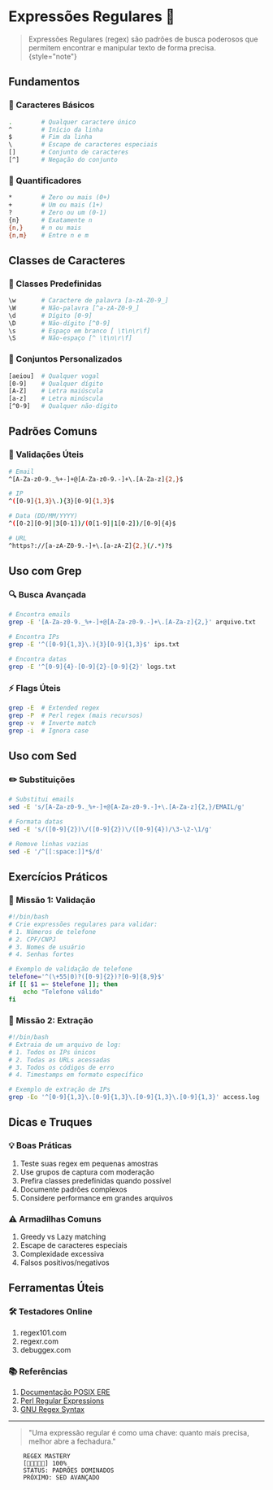 # Expressões Regulares 🎯

> Expressões Regulares (regex) são padrões de busca poderosos que permitem encontrar e manipular texto de forma precisa.
> {style="note"}

## Fundamentos

### 🎨 Caracteres Básicos
```bash
.        # Qualquer caractere único
^        # Início da linha
$        # Fim da linha
\        # Escape de caracteres especiais
[]       # Conjunto de caracteres
[^]      # Negação do conjunto
```

### 🔢 Quantificadores
```bash
*        # Zero ou mais (0+)
+        # Um ou mais (1+)
?        # Zero ou um (0-1)
{n}      # Exatamente n
{n,}     # n ou mais
{n,m}    # Entre n e m
```

## Classes de Caracteres

### 📝 Classes Predefinidas
```bash
\w       # Caractere de palavra [a-zA-Z0-9_]
\W       # Não-palavra [^a-zA-Z0-9_]
\d       # Dígito [0-9]
\D       # Não-dígito [^0-9]
\s       # Espaço em branco [ \t\n\r\f]
\S       # Não-espaço [^ \t\n\r\f]
```

### 🎯 Conjuntos Personalizados
```bash
[aeiou]  # Qualquer vogal
[0-9]    # Qualquer dígito
[A-Z]    # Letra maiúscula
[a-z]    # Letra minúscula
[^0-9]   # Qualquer não-dígito
```

## Padrões Comuns

### 📧 Validações Úteis
```bash
# Email
^[A-Za-z0-9._%+-]+@[A-Za-z0-9.-]+\.[A-Za-z]{2,}$

# IP
^([0-9]{1,3}\.){3}[0-9]{1,3}$

# Data (DD/MM/YYYY)
^([0-2][0-9]|3[0-1])/(0[1-9]|1[0-2])/[0-9]{4}$

# URL
^https?://[a-zA-Z0-9.-]+\.[a-zA-Z]{2,}(/.*)?$
```

## Uso com Grep

### 🔍 Busca Avançada
```bash
# Encontra emails
grep -E '[A-Za-z0-9._%+-]+@[A-Za-z0-9.-]+\.[A-Za-z]{2,}' arquivo.txt

# Encontra IPs
grep -E '^([0-9]{1,3}\.){3}[0-9]{1,3}$' ips.txt

# Encontra datas
grep -E '^[0-9]{4}-[0-9]{2}-[0-9]{2}' logs.txt
```

### ⚡ Flags Úteis
```bash
grep -E  # Extended regex
grep -P  # Perl regex (mais recursos)
grep -v  # Inverte match
grep -i  # Ignora case
```

## Uso com Sed

### ✏️ Substituições
```bash
# Substitui emails
sed -E 's/[A-Za-z0-9._%+-]+@[A-Za-z0-9.-]+\.[A-Za-z]{2,}/EMAIL/g'

# Formata datas
sed -E 's/([0-9]{2})\/([0-9]{2})\/([0-9]{4})/\3-\2-\1/g'

# Remove linhas vazias
sed -E '/^[[:space:]]*$/d'
```

## Exercícios Práticos

### 🎯 Missão 1: Validação
```bash
#!/bin/bash
# Crie expressões regulares para validar:
# 1. Números de telefone
# 2. CPF/CNPJ
# 3. Nomes de usuário
# 4. Senhas fortes

# Exemplo de validação de telefone
telefone='^(\+55|0)?([0-9]{2})?[0-9]{8,9}$'
if [[ $1 =~ $telefone ]]; then
    echo "Telefone válido"
fi
```

### 🎯 Missão 2: Extração
```bash
#!/bin/bash
# Extraia de um arquivo de log:
# 1. Todos os IPs únicos
# 2. Todas as URLs acessadas
# 3. Todos os códigos de erro
# 4. Timestamps em formato específico

# Exemplo de extração de IPs
grep -Eo '^[0-9]{1,3}\.[0-9]{1,3}\.[0-9]{1,3}\.[0-9]{1,3}' access.log | sort -u
```

## Dicas e Truques

### 💡 Boas Práticas
1. Teste suas regex em pequenas amostras
2. Use grupos de captura com moderação
3. Prefira classes predefinidas quando possível
4. Documente padrões complexos
5. Considere performance em grandes arquivos

### ⚠️ Armadilhas Comuns
1. Greedy vs Lazy matching
2. Escape de caracteres especiais
3. Complexidade excessiva
4. Falsos positivos/negativos

## Ferramentas Úteis

### 🛠️ Testadores Online
1. regex101.com
2. regexr.com
3. debuggex.com

### 📚 Referências
1. [Documentação POSIX ERE](https://pubs.opengroup.org/onlinepubs/9699919799/basedefs/V1_chap09.html)
2. [Perl Regular Expressions](https://perldoc.perl.org/perlre)
3. [GNU Regex Syntax](https://www.gnu.org/software/grep/manual/html_node/Regular-Expressions.html)

---

> "Uma expressão regular é como uma chave: quanto mais precisa, melhor abre a fechadura."

```ascii
    REGEX MASTERY
    [🎯🎯🎯🎯🎯] 100%
    STATUS: PADRÕES DOMINADOS
    PRÓXIMO: SED AVANÇADO
```